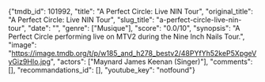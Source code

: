{"tmdb_id": 101992, "title": "A Perfect Circle: Live NIN Tour", "original_title": "A Perfect Circle: Live NIN Tour", "slug_title": "a-perfect-circle-live-nin-tour", "date": "", "genre": ["Musique"], "score": "0.0/10", "synopsis": "A Perfect Circle performing live on MTV2 during the Nine Inch Nails Tour.", "image": "https://image.tmdb.org/t/p/w185_and_h278_bestv2/48PYfYh52keP5XpgeVyGiz9HIo.jpg", "actors": ["Maynard James Keenan (Singer)"], "comments": [], "recommandations_id": [], "youtube_key": "notfound"}